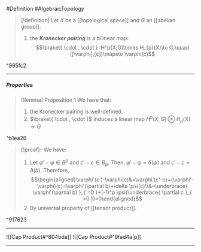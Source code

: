 #Definition #AlgebraicTopology 

> [!definition]
> Let $X$ be a [[topological space]] and $G$ an [[abelian group]].
> 1. the ***Kronecker pairing*** is a bilinear map: $$\braket{ \cdot  , \cdot  } :H^p(X;G)\times H_{p}(X)\to G,\quad ([\varphi],[c])\mapsto \varphi(c)$$

^995fc2

---
##### Properties
> [!lemma] Proposition 1
> We have that:
> 1. the Kronecker pairing is well-defined.
> 2. $\braket{ \cdot , \cdot }$ induces a linear map $H^p(X;G)\otimes H_{p}(X)\to G$

^b1ea26

> [!proof]-
> We have:
> 1. Let $\varphi'-\varphi\in B^p$ and $c'-c\in B_{p}$. Then, $\varphi'-\varphi=\delta(\psi)$ and $c'-c=\partial(b)$. Therefore, $$\begin{aligned}\varphi'(c')-\varphi(c)&=\varphi'(c'-c)+(\varphi'-\varphi)(c)=\varphi'(\partial b)+\delta \psi(c)\\&=\underbrace{ \varphi'(\partial b) }_{ =0 }+(-1)^p \psi(\underbrace{ \partial c }_{ =0 })=0\end{aligned}$$ 
> 2. By universal property of [[tensor product]].

^917623

---
![[Cap Product#^804bda]]
![[Cap Product#^9fad4a|p]]

---
